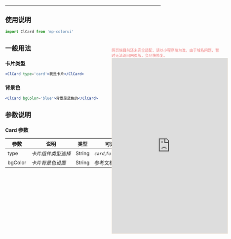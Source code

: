 ****

## 使用说明

```jsx
import ClCard from 'mp-colorui'
```



## 一般用法

### 卡片类型

```jsx
<ClCard type='card'>我是卡片</ClCard>
```

### 背景色

```jsx
<ClCard bgColor='blue'>背景是蓝色的</ClCard>
```





## 参数说明

### Card 参数

| 参数    | 说明               | 类型   | 可选值                         | 默认值   |
| ------- | ------------------ | ------ | ------------------------------ | -------- |
| type    | *卡片组件类型选择* | String | *`card`*,*`full`*              | *`card`* |
| bgColor | *卡片背景色设置*   | String | 参考文档 [默认色](/home/color) | -        |


<div style="position: fixed; right:10px; top: 5%">
<div style="width: 355px; display: flex; flex-wrap: wrap; justify-content: center; align-items: center; font-size: 12px; color: lightcoral">网页端目前还未完全适配，请以小程序端为准，由于域名问题，暂时无法访问网页版，会尽快修复。</div>
<iframe style="border: 1px solid antiquewhite" src="https://118.25.36.24/#/pages/components/card/index" height="568" width="375"></iframe>
</div>
